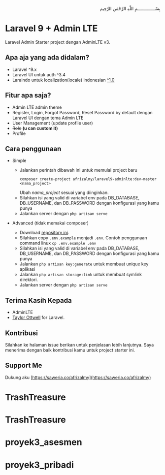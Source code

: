 <p align="right">
بِسْــــــــــــــمِ اللَّهِ الرَّحْمَنِ الرَّحِيم 
</p>

# Laravel 9 + Admin LTE

Laravel Admin Starter project dengan AdminLTE v3.

## Apa aja yang ada didalam?
- Laravel ^9.x
- Laravel UI untuk auth ^3.4
- Laraindo untuk localization(locale) indonesian [^1.0](https://github.com/afrizal423/laraindo)

## Fitur apa saja?
- Admin LTE admin theme
- Register, Login, Forgot Password, Reset Password by default dengan Laravel UI dengan tema Admin LTE
- User Management (update profile user)
- ~~Role~~ **(u can custom it)**
- Profile

## Cara penggunaan
- Simple
    - Jalankan perintah dibawah ini untuk memulai project baru
        ```shell
        composer create-project afrizalmy/laravel9-adminlte:dev-master <nama_project>
        ```
        Ubah *nama_project* sesuai yang diinginkan.
     - Silahkan isi yang valid di variabel env pada DB_DATABASE, DB_USERNAME, dan DB_PASSWORD dengan konfigurasi yang kamu punya
     - Jalankan server dengan ```php artisan serve```

- Advanced (tidak memakai composer)
    - Download [repository ini](https://github.com/zaLabs02/Laravel-9-AdminLTE/archive/refs/heads/master.zip).
    - Silahkan copy ```.env.example``` menjadi ```.env```. Contoh penggunaan command linux ```cp .env.example .env```
    - Silahkan isi yang valid di variabel env pada DB_DATABASE, DB_USERNAME, dan DB_PASSWORD dengan konfigurasi yang kamu punya
    - Jalankan ```php artisan key:generate``` untuk membuat unique key aplikasi
    - Jalankan ```php artisan storage:link``` untuk membuat symlink direktori.
    - Jalankan server dengan ```php artisan serve```

## Terima Kasih Kepada
- AdminLTE
- [Taylor Ottwell](https://github.com/taylorotwell) for Laravel.

## Kontribusi
Silahkan ke halaman issue berikan untuk penjelasan lebih lanjutnya.
Saya menerima dengan baik kontribusi kamu untuk project starter ini.

## Support Me
Dukung aku [https://saweria.co/afrizalmy](https://saweria.co/afrizalmy)
# TrashTreasure
# TrashTreasure
# proyek3_asesmen
# proyek3_pribadi
